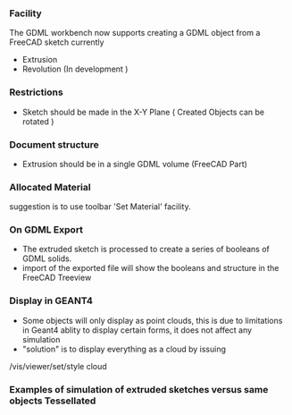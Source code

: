 ### Facility
The GDML workbench now supports creating a GDML object from a FreeCAD sketch currently
* Extrusion
* Revolution (In development )
### Restrictions
* Sketch should be made in the X-Y Plane ( Created Objects can be rotated )
### Document structure
* Extrusion should be in a single GDML volume (FreeCAD Part)
### Allocated Material
suggestion is to use toolbar 'Set Material' facility.
### On GDML Export
* The extruded sketch is processed to create a series of booleans of GDML solids.
* import of the exported file will show the booleans and structure in the FreeCAD Treeview
### Display in GEANT4
* Some objects will only display as point clouds, this is due to limitations in Geant4 ablity to display certain forms, it does not affect any simulation
* "solution" is to display everything as a cloud by issuing

/vis/viewer/set/style cloud


### Examples of simulation of extruded sketches versus same objects Tessellated


